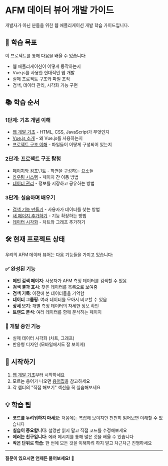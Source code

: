 # AFM 데이터 뷰어 개발 가이드

개발자가 아닌 분들을 위한 웹 애플리케이션 개발 학습 가이드입니다.

## 🎯 학습 목표

이 프로젝트를 통해 다음을 배울 수 있습니다:
- 웹 애플리케이션이 어떻게 동작하는지
- Vue.js를 사용한 현대적인 웹 개발
- 실제 프로젝트 구조와 파일 조직
- 검색, 데이터 관리, 시각화 기능 구현

## 📚 학습 순서

### 1단계: 기초 개념 이해
- [웹 개발 기초](./01-web-basics/web-development-intro.md) - HTML, CSS, JavaScript가 무엇인지
- [Vue.js 소개](./01-web-basics/vue-introduction.md) - 왜 Vue.js를 사용하는지
- [프로젝트 구조 이해](./02-project-structure/folder-organization.md) - 파일들이 어떻게 구성되어 있는지

### 2단계: 프로젝트 구조 탐험
- [페이지와 컴포넌트](./02-project-structure/pages-and-components.md) - 화면을 구성하는 요소들
- [라우팅 시스템](./02-project-structure/routing-explained.md) - 페이지 간 이동 방법
- [데이터 관리](./02-project-structure/data-management.md) - 정보를 저장하고 공유하는 방법

### 3단계: 실습하며 배우기
- [검색 기능 만들기](./03-hands-on-examples/search-functionality.md) - 사용자가 데이터를 찾는 방법
- [새 페이지 추가하기](./03-hands-on-examples/adding-new-page.md) - 기능 확장하는 방법
- [데이터 시각화](./03-hands-on-examples/data-visualization.md) - 차트와 그래프 추가하기

## 🛠️ 현재 프로젝트 상태

우리의 AFM 데이터 뷰어는 다음 기능들을 가지고 있습니다:

### ✅ 완성된 기능
- **메인 검색 페이지**: 사용자가 AFM 측정 데이터를 검색할 수 있음
- **검색 결과 표시**: 찾은 데이터를 목록으로 보여줌
- **검색 기록**: 이전에 본 데이터들을 기억함
- **데이터 그룹핑**: 여러 데이터를 모아서 비교할 수 있음
- **상세 보기**: 개별 측정 데이터의 자세한 정보 확인
- **트렌드 분석**: 여러 데이터를 함께 분석하는 페이지

### 🔄 개발 중인 기능
- 실제 데이터 시각화 (차트, 그래프)
- 반응형 디자인 (모바일에서도 잘 보이게)

## 🚀 시작하기

1. [웹 개발 기초](./01-web-basics/web-development-intro.md)부터 시작하세요
2. 모르는 용어가 나오면 [용어집](./glossary.md)을 참고하세요
3. 각 챕터의 "직접 해보기" 섹션을 꼭 실습해보세요

## 💡 학습 팁

- **코드를 두려워하지 마세요**: 처음에는 복잡해 보이지만 천천히 읽어보면 이해할 수 있습니다
- **실습이 중요합니다**: 설명만 읽지 말고 직접 코드를 수정해보세요
- **에러는 친구입니다**: 에러 메시지를 통해 많은 것을 배울 수 있습니다
- **작은 단위로 학습**: 한 번에 모든 것을 이해하려 하지 말고 차근차근 진행하세요

---

**질문이 있으시면 언제든 물어보세요! 🤗**